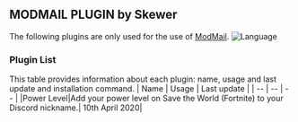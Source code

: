 ## **MODMAIL PLUGIN by Skewer**

The following plugins are only used for the use of [ModMail](https://github.com/kyb3r/modmail).
![Language](https://camo.githubusercontent.com/2ee1d069cdcc9eb21f6682fee91aa6ef511d5e35/68747470733a2f2f696d672e736869656c64732e696f2f62616467652f4d616465253230576974682d507974686f6e253230332e372d626c75652e7376673f7374796c653d666f722d7468652d6261646765266c6f676f3d507974686f6e)

### Plugin List
This table provides information about each plugin: name, usage and last update and installation command.
|    Name   |   Usage   |  Last update |
|     --    |     --    |       --     |
|Power Level|Add your power level on Save the World (Fortnite) to your Discord nickname.| 10th April 2020|
